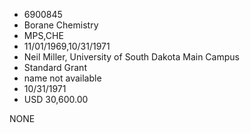 * 6900845
* Borane Chemistry
* MPS,CHE
* 11/01/1969,10/31/1971
* Neil Miller, University of South Dakota Main Campus
* Standard Grant
*   name not available
* 10/31/1971
* USD 30,600.00

NONE